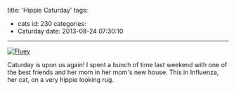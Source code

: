 title: 'Hippie Caturday'
tags:
  - cats
id: 230
categories:
  - Caturday
date: 2013-08-24 07:30:10
---

[![Fluey](http://leaena.com/wp-content/uploads/2013/08/2013-08-17-17.47.04-768x1024.jpg)](http://leaena.com/wp-content/uploads/2013/08/2013-08-17-17.47.04.jpg)

Caturday is upon us again! I spent a bunch of time last weekend with one of the best friends and her mom in her mom's new house. This in Influenza, her cat, on a very hippie looking rug.
